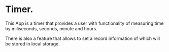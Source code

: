 # Timer.

This App is a timer that provides a user with functionality of measuring time by miliseconds, seconds, minute and hours. 

There is also a feature that allows to set a record information of which will be stored in local storage.
